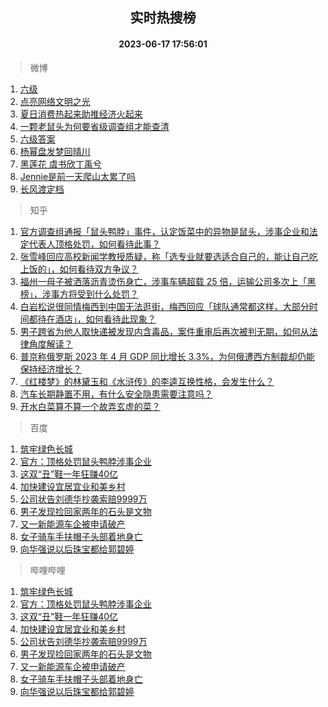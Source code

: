 <div align="center"><h2>实时热搜榜</h2><h4>2023-06-17 17:56:01</h4></div>

> 微博  

1. [六级](https://s.weibo.com/weibo?q=%E5%85%AD%E7%BA%A7&t=31&band_rank=1&Refer=top)<br />
2. [点亮网络文明之光](https://s.weibo.com/weibo?q=%23%E7%82%B9%E4%BA%AE%E7%BD%91%E7%BB%9C%E6%96%87%E6%98%8E%E4%B9%8B%E5%85%89%23&t=31&band_rank=2&Refer=top)<br />
3. [夏日消费热起来助推经济火起来](https://s.weibo.com/weibo?q=%23%E5%A4%8F%E6%97%A5%E6%B6%88%E8%B4%B9%E7%83%AD%E8%B5%B7%E6%9D%A5%E5%8A%A9%E6%8E%A8%E7%BB%8F%E6%B5%8E%E7%81%AB%E8%B5%B7%E6%9D%A5%23&t=31&band_rank=3&Refer=top)<br />
4. [一颗老鼠头为何要省级调查组才能查清](https://s.weibo.com/weibo?q=%23%E4%B8%80%E9%A2%97%E8%80%81%E9%BC%A0%E5%A4%B4%E4%B8%BA%E4%BD%95%E8%A6%81%E7%9C%81%E7%BA%A7%E8%B0%83%E6%9F%A5%E7%BB%84%E6%89%8D%E8%83%BD%E6%9F%A5%E6%B8%85%23&t=31&band_rank=4&Refer=top)<br />
5. [六级答案](https://s.weibo.com/weibo?q=%E5%85%AD%E7%BA%A7%E7%AD%94%E6%A1%88&t=31&band_rank=5&Refer=top)<br />
6. [杨幂盘发梦回晴川](https://s.weibo.com/weibo?q=%E6%9D%A8%E5%B9%82%E7%9B%98%E5%8F%91%E6%A2%A6%E5%9B%9E%E6%99%B4%E5%B7%9D&t=31&band_rank=6&Refer=top)<br />
7. [黑莲花 虞书欣丁禹兮](https://s.weibo.com/weibo?q=%E9%BB%91%E8%8E%B2%E8%8A%B1%20%E8%99%9E%E4%B9%A6%E6%AC%A3%E4%B8%81%E7%A6%B9%E5%85%AE&t=31&band_rank=7&Refer=top)<br />
8. [Jennie是前一天爬山太累了吗](https://s.weibo.com/weibo?q=%23Jennie%E6%98%AF%E5%89%8D%E4%B8%80%E5%A4%A9%E7%88%AC%E5%B1%B1%E5%A4%AA%E7%B4%AF%E4%BA%86%E5%90%97%23&t=31&band_rank=8&Refer=top)<br />
9. [长风渡定档](https://s.weibo.com/weibo?q=%E9%95%BF%E9%A3%8E%E6%B8%A1%E5%AE%9A%E6%A1%A3&t=31&band_rank=9&Refer=top)<br />

> 知乎  

1. [官方调查组通报「鼠头鸭脖」事件，认定饭菜中的异物是鼠头，涉事企业和法定代表人顶格处罚，如何看待此事？](https://www.zhihu.com/question/607131041)<br />
2. [张雪峰回应高校新闻学教授质疑，称「选专业就要选适合自己的，能让自己吃上饭的」，如何看待双方争议？](https://www.zhihu.com/question/606983081)<br />
3. [福州一母子被洒落沥青烫伤身亡，涉事车辆超载 25 倍，运输公司多次上「黑榜」，涉事方将受到什么处罚？](https://www.zhihu.com/question/607112600)<br />
4. [白岩松说很同情梅西到中国无法逛街，梅西回应「球队通常都这样，大部分时间都待在酒店」，如何看待此现象？](https://www.zhihu.com/question/607002376)<br />
5. [男子跨省为他人取快递被发现内含毒品，案件重审后再次被判无期，如何从法律角度解读？](https://www.zhihu.com/question/607104424)<br />
6. [普京称俄罗斯 2023 年 4 月 GDP 同比增长 3.3%，为何俄遭西方制裁却仍能保持经济增长？](https://www.zhihu.com/question/607051685)<br />
7. [《红楼梦》的林黛玉和《水浒传》的李逵互换性格，会发生什么？](https://www.zhihu.com/question/556009337)<br />
8. [汽车长期静置不用，有什么安全隐患需要注意吗？](https://www.zhihu.com/question/605219932)<br />
9. [开水白菜算不算一个故弄玄虚的菜？](https://www.zhihu.com/question/487255017)<br />

> 百度  

1. [筑牢绿色长城](https://www.baidu.com/s?wd=%E7%AD%91%E7%89%A2%E7%BB%BF%E8%89%B2%E9%95%BF%E5%9F%8E&sa=fyb_news&rsv_dl=fyb_news)<br />
2. [官方：顶格处罚鼠头鸭脖涉事企业](https://www.baidu.com/s?wd=%E5%AE%98%E6%96%B9%EF%BC%9A%E9%A1%B6%E6%A0%BC%E5%A4%84%E7%BD%9A%E9%BC%A0%E5%A4%B4%E9%B8%AD%E8%84%96%E6%B6%89%E4%BA%8B%E4%BC%81%E4%B8%9A&sa=fyb_news&rsv_dl=fyb_news)<br />
3. [这双“丑”鞋一年狂赚40亿](https://www.baidu.com/s?wd=%E8%BF%99%E5%8F%8C%E2%80%9C%E4%B8%91%E2%80%9D%E9%9E%8B%E4%B8%80%E5%B9%B4%E7%8B%82%E8%B5%9A40%E4%BA%BF&sa=fyb_news&rsv_dl=fyb_news)<br />
4. [加快建设宜居宜业和美乡村](https://www.baidu.com/s?wd=%E5%8A%A0%E5%BF%AB%E5%BB%BA%E8%AE%BE%E5%AE%9C%E5%B1%85%E5%AE%9C%E4%B8%9A%E5%92%8C%E7%BE%8E%E4%B9%A1%E6%9D%91&sa=fyb_news&rsv_dl=fyb_news)<br />
5. [公司状告刘德华抄袭索赔9999万](https://www.baidu.com/s?wd=%E5%85%AC%E5%8F%B8%E7%8A%B6%E5%91%8A%E5%88%98%E5%BE%B7%E5%8D%8E%E6%8A%84%E8%A2%AD%E7%B4%A2%E8%B5%949999%E4%B8%87&sa=fyb_news&rsv_dl=fyb_news)<br />
6. [男子发现捡回家两年的石头是文物](https://www.baidu.com/s?wd=%E7%94%B7%E5%AD%90%E5%8F%91%E7%8E%B0%E6%8D%A1%E5%9B%9E%E5%AE%B6%E4%B8%A4%E5%B9%B4%E7%9A%84%E7%9F%B3%E5%A4%B4%E6%98%AF%E6%96%87%E7%89%A9&sa=fyb_news&rsv_dl=fyb_news)<br />
7. [又一新能源车企被申请破产](https://www.baidu.com/s?wd=%E5%8F%88%E4%B8%80%E6%96%B0%E8%83%BD%E6%BA%90%E8%BD%A6%E4%BC%81%E8%A2%AB%E7%94%B3%E8%AF%B7%E7%A0%B4%E4%BA%A7&sa=fyb_news&rsv_dl=fyb_news)<br />
8. [女子骑车手扶帽子头部着地身亡](https://www.baidu.com/s?wd=%E5%A5%B3%E5%AD%90%E9%AA%91%E8%BD%A6%E6%89%8B%E6%89%B6%E5%B8%BD%E5%AD%90%E5%A4%B4%E9%83%A8%E7%9D%80%E5%9C%B0%E8%BA%AB%E4%BA%A1&sa=fyb_news&rsv_dl=fyb_news)<br />
9. [向华强说以后珠宝都给郭碧婷](https://www.baidu.com/s?wd=%E5%90%91%E5%8D%8E%E5%BC%BA%E8%AF%B4%E4%BB%A5%E5%90%8E%E7%8F%A0%E5%AE%9D%E9%83%BD%E7%BB%99%E9%83%AD%E7%A2%A7%E5%A9%B7&sa=fyb_news&rsv_dl=fyb_news)<br />

> 哔哩哔哩  

1. [筑牢绿色长城](https://www.baidu.com/s?wd=%E7%AD%91%E7%89%A2%E7%BB%BF%E8%89%B2%E9%95%BF%E5%9F%8E&sa=fyb_news&rsv_dl=fyb_news)<br />
2. [官方：顶格处罚鼠头鸭脖涉事企业](https://www.baidu.com/s?wd=%E5%AE%98%E6%96%B9%EF%BC%9A%E9%A1%B6%E6%A0%BC%E5%A4%84%E7%BD%9A%E9%BC%A0%E5%A4%B4%E9%B8%AD%E8%84%96%E6%B6%89%E4%BA%8B%E4%BC%81%E4%B8%9A&sa=fyb_news&rsv_dl=fyb_news)<br />
3. [这双“丑”鞋一年狂赚40亿](https://www.baidu.com/s?wd=%E8%BF%99%E5%8F%8C%E2%80%9C%E4%B8%91%E2%80%9D%E9%9E%8B%E4%B8%80%E5%B9%B4%E7%8B%82%E8%B5%9A40%E4%BA%BF&sa=fyb_news&rsv_dl=fyb_news)<br />
4. [加快建设宜居宜业和美乡村](https://www.baidu.com/s?wd=%E5%8A%A0%E5%BF%AB%E5%BB%BA%E8%AE%BE%E5%AE%9C%E5%B1%85%E5%AE%9C%E4%B8%9A%E5%92%8C%E7%BE%8E%E4%B9%A1%E6%9D%91&sa=fyb_news&rsv_dl=fyb_news)<br />
5. [公司状告刘德华抄袭索赔9999万](https://www.baidu.com/s?wd=%E5%85%AC%E5%8F%B8%E7%8A%B6%E5%91%8A%E5%88%98%E5%BE%B7%E5%8D%8E%E6%8A%84%E8%A2%AD%E7%B4%A2%E8%B5%949999%E4%B8%87&sa=fyb_news&rsv_dl=fyb_news)<br />
6. [男子发现捡回家两年的石头是文物](https://www.baidu.com/s?wd=%E7%94%B7%E5%AD%90%E5%8F%91%E7%8E%B0%E6%8D%A1%E5%9B%9E%E5%AE%B6%E4%B8%A4%E5%B9%B4%E7%9A%84%E7%9F%B3%E5%A4%B4%E6%98%AF%E6%96%87%E7%89%A9&sa=fyb_news&rsv_dl=fyb_news)<br />
7. [又一新能源车企被申请破产](https://www.baidu.com/s?wd=%E5%8F%88%E4%B8%80%E6%96%B0%E8%83%BD%E6%BA%90%E8%BD%A6%E4%BC%81%E8%A2%AB%E7%94%B3%E8%AF%B7%E7%A0%B4%E4%BA%A7&sa=fyb_news&rsv_dl=fyb_news)<br />
8. [女子骑车手扶帽子头部着地身亡](https://www.baidu.com/s?wd=%E5%A5%B3%E5%AD%90%E9%AA%91%E8%BD%A6%E6%89%8B%E6%89%B6%E5%B8%BD%E5%AD%90%E5%A4%B4%E9%83%A8%E7%9D%80%E5%9C%B0%E8%BA%AB%E4%BA%A1&sa=fyb_news&rsv_dl=fyb_news)<br />
9. [向华强说以后珠宝都给郭碧婷](https://www.baidu.com/s?wd=%E5%90%91%E5%8D%8E%E5%BC%BA%E8%AF%B4%E4%BB%A5%E5%90%8E%E7%8F%A0%E5%AE%9D%E9%83%BD%E7%BB%99%E9%83%AD%E7%A2%A7%E5%A9%B7&sa=fyb_news&rsv_dl=fyb_news)<br />
